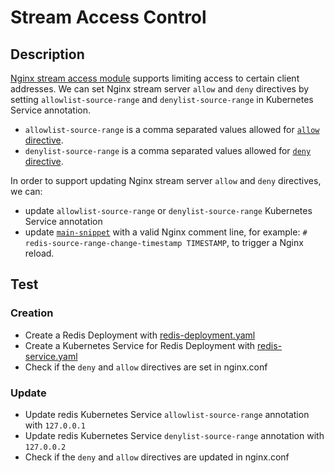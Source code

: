 # Stream Access Control
## Description
[Nginx stream access module](http://nginx.org/en/docs/stream/ngx_stream_access_module.html) supports limiting access to
certain client addresses. We can set Nginx stream server `allow` and `deny` directives by setting 
`allowlist-source-range` and `denylist-source-range` in Kubernetes Service annotation.
* `allowlist-source-range` is a comma separated values allowed for 
[`allow` directive](http://nginx.org/en/docs/stream/ngx_stream_access_module.html).
* `denylist-source-range` is a comma separated values allowed for 
[`deny` directive](http://nginx.org/en/docs/stream/ngx_stream_access_module.html).

In order to support updating Nginx stream server `allow` and `deny` directives, we can:
* update `allowlist-source-range` or `denylist-source-range` Kubernetes Service annotation
* update [`main-snippet`](https://kubernetes.github.io/ingress-nginx/user-guide/nginx-configuration/configmap/#main-snippet) 
with a valid Nginx comment line, for example: `# redis-source-range-change-timestamp TIMESTAMP`, to trigger a Nginx reload.

## Test
### Creation
* Create a Redis Deployment with [redis-deployment.yaml](./redis-deployment.yaml)
* Create a Kubernetes Service for Redis Deployment with [redis-service.yaml](./redis-service.yaml)
* Check if the `deny` and `allow` directives are set in nginx.conf
### Update
* Update redis Kubernetes Service `allowlist-source-range` annotation with `127.0.0.1`
* Update redis Kubernetes Service `denylist-source-range` annotation with `127.0.0.2`
* Check if the `deny` and `allow` directives are updated in nginx.conf